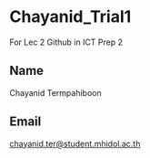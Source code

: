 # Chayanid_Trial1
For Lec 2 Github in ICT Prep 2

## Name
Chayanid Termpahiboon

## Email
chayanid.ter@student.mhidol.ac.th

